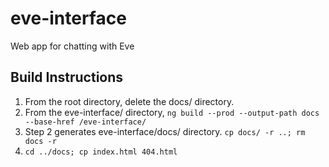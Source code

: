 # eve-interface
Web app for chatting with Eve



## Build Instructions
1. From the root directory, delete the docs/ directory.
2. From the eve-interface/ directory, `ng build --prod --output-path docs --base-href /eve-interface/`
3. Step 2 generates eve-interface/docs/ directory. `cp docs/ -r ..; rm docs -r`
4. `cd ../docs; cp index.html 404.html`
